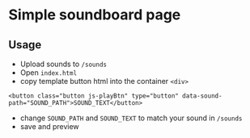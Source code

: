 # Simple soundboard page

## Usage
- Upload sounds to `/sounds`
- Open `index.html`
- copy template button html into the container `<div>`
```
<button class="button js-playBtn" type="button" data-sound-path="SOUND_PATH">SOUND_TEXT</button>
```
- change `SOUND_PATH` and `SOUND_TEXT` to match your sound in `/sounds`
- save and preview
